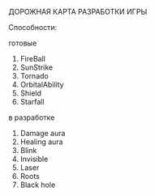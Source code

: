 ДОРОЖНАЯ КАРТА РАЗРАБОТКИ ИГРЫ

Способности:
  
  готовые
1. FireBall
2. SunStrike
3. Tornado
4. OrbitalAbility
5. Shield
6. Starfall
  
  в разработке
1. Damage aura
2. Healing aura
3. Blink
4. Invisible
5. Laser
6. Roots
7. Black hole
